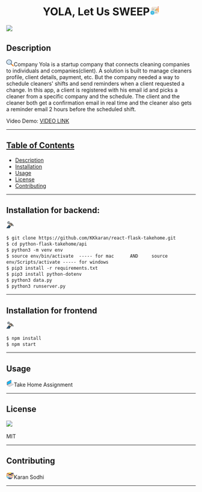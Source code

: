 <h1 align='center'>YOLA, Let Us SWEEP<span><img src="icons/project.png" height="25" width="25"/></span></h1>
    <img src="https://img.shields.io/badge/License-MIT-yellow.svg"/>
    <h2 id="description">Description</h2>
    <p><img src="icons/search.png" height="18" width="20"/>Company Yola is a startup company that connects cleaning companies to individuals and companies(client). A solution is built to manage cleaners profile, client details, payment, etc. But the company needed a way to schedule cleaners' shifts and send reminders when a client requested a change. In this app, a client is registered with his email id and picks a cleaner from a specific company and the schedule. The client and the cleaner both get a confirmation email in real time and the cleaner also gets a reminder email 2 hours before the scheduled shift.</p>
    <p>Video Demo: <a href="https://drive.google.com/file/d/1HrvPRO5L-fWXS_1l5iywjcYQb8zD-K7J/view?usp=sharing">VIDEO LINK</p>
    <hr>
    <h2>Table of Contents</h2>
    <ul>
        <li><a href="#description">Description</a></li>
        <li><a href="#install">Installation</a></li>
        <li><a href="#usage">Usage</a></li>
        <li><a href="#license">License</a></li>
        <li><a href="#contri">Contributing</a></li>
    </ul>
    <hr>
    <h2 id="install">Installation for backend:</h2>
    <p><img src="icons/wheel.png" height="18" width="20"/>

    $ git clone https://github.com/KKkaran/react-flask-takehome.git
    $ cd python-flask-takehome/api
    $ python3 -m venv env
    $ source env/bin/activate  ----- for mac      AND     source env/Scripts/activate ----- for windows
    $ pip3 install -r requirements.txt
    $ pip3 install python-dotenv
    $ python3 data.py
    $ python3 runserver.py
    
</p>
    <hr>
    <h2 id="install">Installation for frontend</h2>
    <p><img src="icons/wheel.png" height="18" width="20"/>
    
    $ npm install
    $ npm start
</p>
    <hr>
    <h2 id="usage">Usage</h2>
    <p><img src="icons/laptop.png" height="18" width="20"/>Take Home Assignment</p>
    <hr>
    <h2 id="license">License</h2>
    <img src="https://img.shields.io/badge/License-MIT-yellow.svg"/>
    <p>MIT</p>
    <hr>
    <h2 id="contri">Contributing</h2>
    <p><img src="icons/people.png" height="18" width="20"/>Karan Sodhi</p>
    <hr>
    
